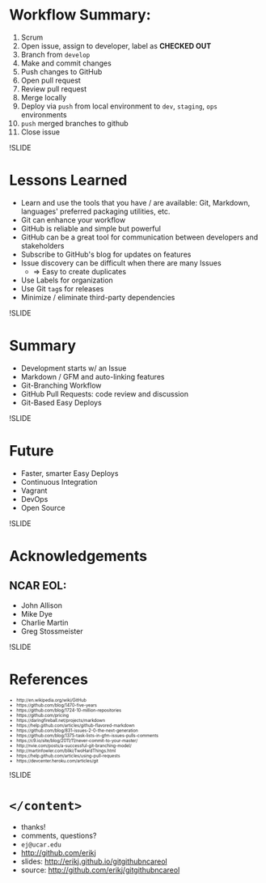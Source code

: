 
# Workflow Summary:

1. Scrum
1. Open issue, assign to developer, label as **CHECKED OUT**
1. Branch from `develop`
1. Make and commit changes
1. Push changes to GitHub
1. Open pull request
1. Review pull request
1. Merge locally
1. Deploy via `push` from local environment to `dev`, `staging`, `ops` environments
1. `push` merged branches to github
1. Close issue

!SLIDE

# Lessons Learned

- Learn and use the tools that you have / are available: Git, Markdown, languages' preferred packaging utilities, etc.
- Git can enhance your workflow
- GitHub is reliable and simple but powerful
- GitHub can be a great tool for communication between developers and stakeholders
- Subscribe to GitHub's blog for updates on features
- Issue discovery can be difficult when there are many Issues
  - => Easy to create duplicates
- Use Labels for organization
- Use Git `tag`s for releases
- Minimize / eliminate third-party dependencies

!SLIDE

# Summary

- Development starts w/ an Issue
- Markdown / GFM and auto-linking features
- Git-Branching Workflow
- GitHub Pull Requests: code review and discussion
- Git-Based Easy Deploys

!SLIDE

# Future

- Faster, smarter Easy Deploys
- Continuous Integration
- Vagrant
- DevOps
- Open Source

!SLIDE

# Acknowledgements

## NCAR EOL:

- John Allison
- Mike Dye
- Charlie Martin
- Greg Stossmeister

!SLIDE

# References

<ul style='font-size:0.6em;'>
  <li>http://en.wikipedia.org/wiki/GitHub</li>
  <li>https://github.com/blog/1470-five-years</li>
  <li>https://github.com/blog/1724-10-million-repositories</li>
  <li>https://github.com/pricing</li>
  <li>https://daringfireball.net/projects/markdown</li>
  <li>https://help.github.com/articles/github-flavored-markdown</li>
  <li>https://github.com/blog/831-issues-2-0-the-next-generation</li>
  <li>https://github.com/blog/1375-task-lists-in-gfm-issues-pulls-comments</li>
  <li>https://c9.io/site/blog/2011/11/never-commit-to-your-master/</li>
  <li>http://nvie.com/posts/a-successful-git-branching-model/</li>
  <li>http://martinfowler.com/bliki/TwoHardThings.html</li>
  <li>https://help.github.com/articles/using-pull-requests</li>
  <li>https://devcenter.heroku.com/articles/git</li>
</ul>

!SLIDE

# `</content>`

- thanks!
- comments, questions?
- `ej@ucar.edu`
- http://github.com/erikj
- slides: http://erikj.github.io/gitgithubncareol
- source: http://github.com/erikj/gitgithubncareol
